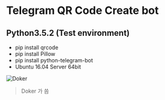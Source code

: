 ﻿# Telegram QR Code Create bot
## Python3.5.2 (Test environment)
- pip install qrcode
- pip install Pillow
- pip install python-telegram-bot
- Ubuntu 16.04 Server 64bit

![Doker](https://i.imgur.com/Zirp2n0.png)


> Doker 가 씀
